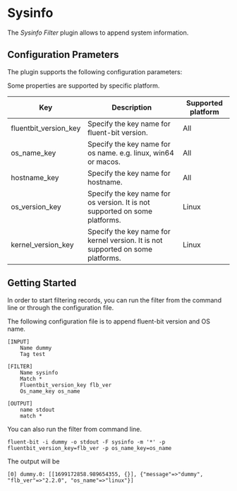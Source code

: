 # Sysinfo

The _Sysinfo Filter_ plugin allows to append system information.

## Configuration Prameters

The plugin supports the following configuration parameters:

Some properties are supported by specific platform.

|Key|Description|Supported platform|
|---|---|---|
|fluentbit_version_key|Specify the key name for fluent-bit version.| All |
|os_name_key|Specify the key name for os name. e.g. linux, win64 or macos.| All |
|hostname_key|Specify the key name for hostname.| All|
|os_version_key|Specify the key name for os version. It is not supported on some platforms. | Linux |
|kernel_version_key|Specify the key name for kernel version. It is not supported on some platforms.| Linux |


## Getting Started

In order to start filtering records, you can run the filter from the command line or through the configuration file.


The following configuration file is to append fluent-bit version and OS name.

```
[INPUT]
    Name dummy
    Tag test

[FILTER]
    Name sysinfo
    Match *
    Fluentbit_version_key flb_ver
    Os_name_key os_name

[OUTPUT]
    name stdout
    match *
```

You can also run the filter from command line.

```
fluent-bit -i dummy -o stdout -F sysinfo -m '*' -p fluentbit_version_key=flb_ver -p os_name_key=os_name
```

The output will be 
```
[0] dummy.0: [[1699172858.989654355, {}], {"message"=>"dummy", "flb_ver"=>"2.2.0", "os_name"=>"linux"}]
```